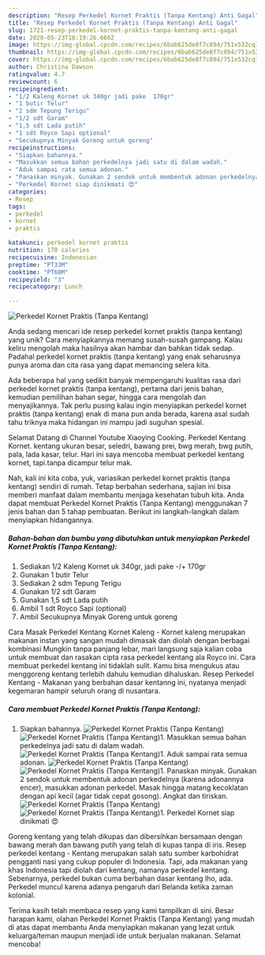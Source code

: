 ```yaml
---
description: "Resep Perkedel Kornet Praktis (Tanpa Kentang) Anti Gagal"
title: "Resep Perkedel Kornet Praktis (Tanpa Kentang) Anti Gagal"
slug: 1721-resep-perkedel-kornet-praktis-tanpa-kentang-anti-gagal
date: 2020-05-23T18:19:26.666Z
image: https://img-global.cpcdn.com/recipes/6bab625de8f7c894/751x532cq70/perkedel-kornet-praktis-tanpa-kentang-foto-resep-utama.jpg
thumbnail: https://img-global.cpcdn.com/recipes/6bab625de8f7c894/751x532cq70/perkedel-kornet-praktis-tanpa-kentang-foto-resep-utama.jpg
cover: https://img-global.cpcdn.com/recipes/6bab625de8f7c894/751x532cq70/perkedel-kornet-praktis-tanpa-kentang-foto-resep-utama.jpg
author: Christina Dawson
ratingvalue: 4.7
reviewcount: 6
recipeingredient:
- "1/2 Kaleng Kornet uk 340gr jadi pake  170gr"
- "1 butir Telur"
- "2 sdm Tepung Terigu"
- "1/2 sdt Garam"
- "1,5 sdt Lada putih"
- "1 sdt Royco Sapi optional"
- "Secukupnya Minyak Goreng untuk goreng"
recipeinstructions:
- "Siapkan bahannya."
- "Masukkan semua bahan perkedelnya jadi satu di dalam wadah."
- "Aduk sampai rata semua adonan."
- "Panaskan minyak. Gunakan 2 sendok untuk membentuk adonan perkedelnya (karena adonannya encer), masukkan adonan perkedel. Masak hingga matang kecoklatan dengan api kecil (agar tidak cepat gosong). Angkat dan tiriskan."
- "Perkedel Kornet siap dinikmati 😍"
categories:
- Resep
tags:
- perkedel
- kornet
- praktis

katakunci: perkedel kornet praktis 
nutrition: 170 calories
recipecuisine: Indonesian
preptime: "PT33M"
cooktime: "PT60M"
recipeyield: "3"
recipecategory: Lunch

---
```



![Perkedel Kornet Praktis (Tanpa Kentang)](https://img-global.cpcdn.com/recipes/6bab625de8f7c894/751x532cq70/perkedel-kornet-praktis-tanpa-kentang-foto-resep-utama.jpg)

Anda sedang mencari ide resep perkedel kornet praktis (tanpa kentang) yang unik? Cara menyiapkannya memang susah-susah gampang. Kalau keliru mengolah maka hasilnya akan hambar dan bahkan tidak sedap. Padahal perkedel kornet praktis (tanpa kentang) yang enak seharusnya punya aroma dan cita rasa yang dapat memancing selera kita.

Ada beberapa hal yang sedikit banyak mempengaruhi kualitas rasa dari perkedel kornet praktis (tanpa kentang), pertama dari jenis bahan, kemudian pemilihan bahan segar, hingga cara mengolah dan menyajikannya. Tak perlu pusing kalau ingin menyiapkan perkedel kornet praktis (tanpa kentang) enak di mana pun anda berada, karena asal sudah tahu triknya maka hidangan ini mampu jadi suguhan spesial.

Selamat Datang di Channel Youtube Xiaoying Cooking. Perkedel Kentang Kornet. kentang ukuran besar, seledri, bawang prei, bwg merah, bwg putih, pala, lada kasar, telur. Hari ini saya mencoba membuat perkedel kentang kornet, tapi.tanpa dicampur telur mak.


Nah, kali ini kita coba, yuk, variasikan perkedel kornet praktis (tanpa kentang) sendiri di rumah. Tetap berbahan sederhana, sajian ini bisa memberi manfaat dalam membantu menjaga kesehatan tubuh kita. Anda dapat membuat Perkedel Kornet Praktis (Tanpa Kentang) menggunakan 7 jenis bahan dan 5 tahap pembuatan. Berikut ini langkah-langkah dalam menyiapkan hidangannya.

<!--inarticleads1-->

##### Bahan-bahan dan bumbu yang dibutuhkan untuk menyiapkan Perkedel Kornet Praktis (Tanpa Kentang):

1. Sediakan 1/2 Kaleng Kornet uk 340gr, jadi pake -/+ 170gr
1. Gunakan 1 butir Telur
1. Sediakan 2 sdm Tepung Terigu
1. Gunakan 1/2 sdt Garam
1. Gunakan 1,5 sdt Lada putih
1. Ambil 1 sdt Royco Sapi (optional)
1. Ambil Secukupnya Minyak Goreng untuk goreng


Cara Masak Perkedel Kentang Kornet Kaleng - Kornet kaleng merupakan makanan instan yang sangan mudah dimasak dan diolah dengan berbagai kombinasi Mungkin tanpa panjang lebar, mari langsung saja kalian coba untuk membuat dan rasakan cipta rasa perkedel kentang ala Royco ini. Cara membuat perkedel kentang ini tidaklah sulit. Kamu bisa mengukus atau menggoreng kentang terlebih dahulu kemudian dihaluskan. Resep Perkedel Kentang - Makanan yang berbahan dasar kentanng ini, nyatanya menjadi kegemaran hampir seluruh orang di nusantara. 

<!--inarticleads2-->

##### Cara membuat Perkedel Kornet Praktis (Tanpa Kentang):

1. Siapkan bahannya.
<img src="//assets-global.cpcdn.com/assets/icons/button_play-2c75c40dde080a61004c1f40b05d8f140eaff45d7e9e6481dc71c63d2e7c4909.png" alt="Perkedel Kornet Praktis (Tanpa Kentang)"><img src="//assets-global.cpcdn.com/assets/icons/button_play-2c75c40dde080a61004c1f40b05d8f140eaff45d7e9e6481dc71c63d2e7c4909.png" alt="Perkedel Kornet Praktis (Tanpa Kentang)">1. Masukkan semua bahan perkedelnya jadi satu di dalam wadah.
<img src="//assets-global.cpcdn.com/assets/icons/button_play-2c75c40dde080a61004c1f40b05d8f140eaff45d7e9e6481dc71c63d2e7c4909.png" alt="Perkedel Kornet Praktis (Tanpa Kentang)">1. Aduk sampai rata semua adonan.
<img src="//assets-global.cpcdn.com/assets/icons/button_play-2c75c40dde080a61004c1f40b05d8f140eaff45d7e9e6481dc71c63d2e7c4909.png" alt="Perkedel Kornet Praktis (Tanpa Kentang)"><img src="//assets-global.cpcdn.com/assets/icons/button_play-2c75c40dde080a61004c1f40b05d8f140eaff45d7e9e6481dc71c63d2e7c4909.png" alt="Perkedel Kornet Praktis (Tanpa Kentang)">1. Panaskan minyak. Gunakan 2 sendok untuk membentuk adonan perkedelnya (karena adonannya encer), masukkan adonan perkedel. Masak hingga matang kecoklatan dengan api kecil (agar tidak cepat gosong). Angkat dan tiriskan.
<img src="//assets-global.cpcdn.com/assets/icons/button_play-2c75c40dde080a61004c1f40b05d8f140eaff45d7e9e6481dc71c63d2e7c4909.png" alt="Perkedel Kornet Praktis (Tanpa Kentang)"><img src="//assets-global.cpcdn.com/assets/icons/button_play-2c75c40dde080a61004c1f40b05d8f140eaff45d7e9e6481dc71c63d2e7c4909.png" alt="Perkedel Kornet Praktis (Tanpa Kentang)">1. Perkedel Kornet siap dinikmati 😍


Goreng kentang yang telah dikupas dan dibersihkan bersamaan dengan bawang merah dan bawang putih yang telah di kupas tanpa di iris. Resep perkedel kentang - Kentang merupakan salah satu sumber karbohidrat pengganti nasi yang cukup populer di Indonesia. Tapi, ada makanan yang khas Indonesia tapi diolah dari kentang, namanya perkedel kentang. Sebenarnya, perkedel bukan cuma berbahan dasar kentang lho, ada. Perkedel muncul karena adanya pengaruh dari Belanda ketika zaman kolonial. 

Terima kasih telah membaca resep yang kami tampilkan di sini. Besar harapan kami, olahan Perkedel Kornet Praktis (Tanpa Kentang) yang mudah di atas dapat membantu Anda menyiapkan makanan yang lezat untuk keluarga/teman maupun menjadi ide untuk berjualan makanan. Selamat mencoba!
